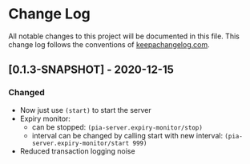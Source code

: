 # Change Log
All notable changes to this project will be documented in this file. This change log follows the conventions of [keepachangelog.com](http://keepachangelog.com/).

## [0.1.3-SNAPSHOT] - 2020-12-15
### Changed
* Now just use `(start)` to start the server
* Expiry monitor:
    - can be stopped: `(pia-server.expiry-monitor/stop)`
    - interval can be changed by calling start with new interval: 
        `(pia-server.expiry-monitor/start 999)`
* Reduced transaction logging noise
